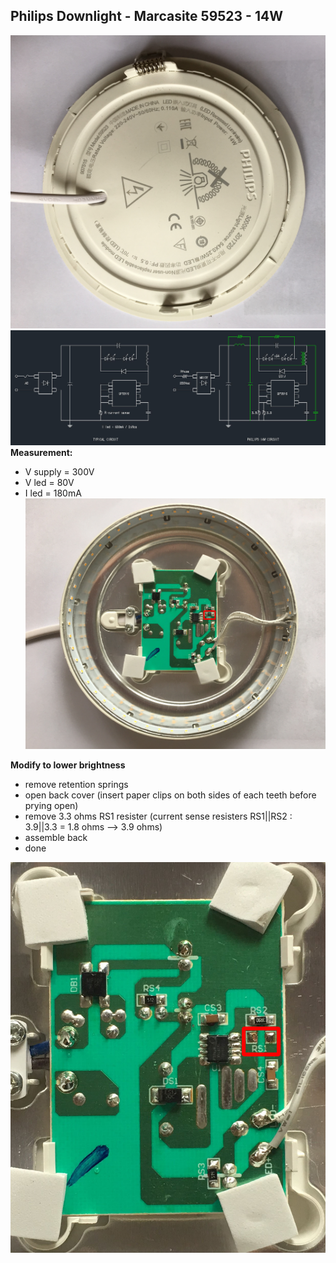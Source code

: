 Philips Downlight - Marcasite 59523 - 14W
---
![back](https://github.com/rern/tips/blob/master/LED_downlight_brightness_mod/back.jpg) 
![circuit](https://github.com/rern/tips/blob/master/LED_downlight_brightness_mod/circuit.jpg)
**Measurement:**  
- V supply = 300V  
- V led = 80V  
- I led = 180mA 
![board](https://github.com/rern/tips/blob/master/LED_downlight_brightness_mod/board.jpg)  
  
**Modify to lower brightness**  
- remove retention springs
- open back cover (insert paper clips on both sides of each teeth before prying open)
- remove 3.3 ohms RS1 resister (current sense resisters RS1||RS2 : 3.9||3.3 = 1.8 ohms --> 3.9 ohms)
- assemble back
- done

![removed](https://github.com/rern/tips/blob/master/LED_downlight_brightness_mod/removed.jpg)
